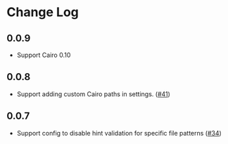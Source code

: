 # Change Log

## 0.0.9

- Support Cairo 0.10

## 0.0.8

- Support adding custom Cairo paths in settings. ([#41](https://github.com/ericglau/cairo-ls/pull/41))

## 0.0.7

- Support config to disable hint validation for specific file patterns ([#34](https://github.com/ericglau/cairo-ls/pull/34))
